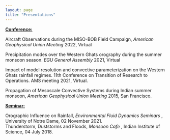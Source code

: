 ```yaml
---
layout: page
title: "Presentations"
---
```


<b> <ins> Conference: </ins> </b> <br>

Aircraft Observations during the MISO-BOB Field Campaign, <em> American Geophysical Union Meeting </em> 2022, Virtual <br>

Precipitation modes over the Western Ghats orography during the summer monsoon season. <em> EGU General Assembly </em> 2021, Virtual <br>

Impact of model resolution and convective parameterization on the Western Ghats rainfall regimes. 11th Conference on Transition of Research to Operations. AMS meeting 2021, Virtual. <br>

Propagation of Mesoscale Convective Systems during Indian summer monsoon, <em> American Geophysical Union Meeting </em> 2015, San Francisco.  <br>


<b> <ins> Seminar: </ins> </b> <br>

Orographic Influence on Rainfall, <em> Environmental Fluid Dynamics Seminars </em>, University of Notre Dame, 02 November 2021. <br>
Thunderstorm, Duststorms and Floods, <em> Monsoon Cafe </em>, Indian Institute of Science, 04 July 2018. <br>
